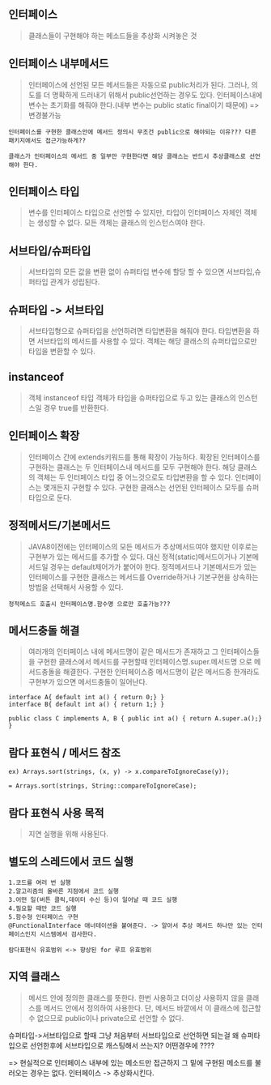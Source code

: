 ## 인터페이스
> 클래스들이 구현해야 하는 메소드들을 추상화 시켜놓은 것

## 인터페이스 내부메서드
> 인터페이스에 선언된 모든 메서드들은 자동으로 public처리가 된다. 그러나, 의도를 더 명확하게 드러내기 위해서 public선언하는 경우도 있다. 인터페이스내에 변수는 초기화를 해줘야 한다.(내부 변수는 public static final이기 때문에) => 변경불가능

`인터페이스를 구현한 클래스안에 메서드 정의시 무조건 public으로 해야되는 이유??? 다른 패키지에서도 접근가능하게??`

`클래스가 인터페이스의 메서드 중 일부만 구현한다면 해당 클래스는 반드시 추상클래스로 선언해야 한다.`

## 인터페이스 타입
> 변수를 인터페이스 타입으로 선언할 수 있지만, 타입이 인터페이스 자체인 객체는 생성할 수 없다. 모든 객체는 클래스의 인스턴스여야 한다.

## 서브타입/슈퍼타입
> 서브타입의 모든 값을 변환 없이 슈퍼타입 변수에 할당 할 수 있으면 서브타입,슈퍼타입 관계가 성립된다.

## 슈퍼타입 -> 서브타입
> 서브타입형으로 슈퍼타입을 선언하려면 타입변환을 해줘야 한다. 타입변환을 하면 서브타입의 메서드를 사용할 수 있다. 객체는 해당 클래스의 슈퍼타입으로만 타입을 변환할 수 있다.

## instanceof
> 객체 instanceof 타입 객체가 타입을 슈퍼타입으로 두고 있는 클래스의 인스턴스일 경우 true를 반환한다.

## 인터페이스 확장
> 인터페이스 간에 extends키워드를 통해 확장이 가능하다. 확장된 인터페이스를 구현하는 클래스는 두 인터페이스내 메서드를 모두 구현해야 한다. 해당 클래스의 객체는 두 인터페이스 타입 중 어느것으로도 타입변환을 할 수 있다.
인터페이스는 몇개든지 구현할 수 있다. 구현한 클래스는 선언된 인터페이스 모두를 슈퍼타입으로 둔다.

## 정적메서드/기본메서드
> JAVA8이전에는 인터페이스의 모든 메서드가 추상메서드여야 했지만 이후로는 구현부가 있는 메서드를 추가할 수 있다. 대신 정적(static)메서드이거나 기본메서드일 경우는 default제어가가 붙어야 한다. 정적메서드나 기본메서드가 있는 인터페이스를 구현한 클래스는 메서드를 Override하거나 기본구현을 상속하는 방법을 선택해서 사용할 수 있다.

`정적메소드 호출시 인터페이스명.함수명 으로만 호출가능???`

## 메서드충돌 해결
> 여러개의 인터페이스 내에 메서드명이 같은 메서드가 존재하고 그 인터페이스들을 구현한 클래스에서 메서드를 구현할때 인터페이스명.super.메서드명 으로 메서드충돌을 해결한다. 구현한 인터페이스중 메서드명이 같은 메서드중 한개라도 구현부가 있으면 메서드충돌이 일어난다.
```
interface A{ default int a() { return 0;} }
interface B{ default int a() { return 1;} }

public class C implements A, B { public int a() { return A.super.a();} }
```
## 람다 표현식 / 메서드 참조
```
ex) Arrays.sort(strings, (x, y) -> x.compareToIgnoreCase(y));

= Arrays.sort(strings, String::compareToIgnoreCase);
```
## 람다 표현식 사용 목적
> 지연 실행을 위해 사용된다.

## 별도의 스레드에서 코드 실행
```
1.코드를 여러 번 실행
2.알고리즘의 올바른 지점에서 코드 실행
3.어떤 일(버튼 클릭,데이터 수신 등)이 일어날 때 코드 실행
4.필요할 때만 코드 실행
5.함수형 인터페이스 구현
@FunctionalInterface 애너테이션을 붙여준다. -> 알아서 추상 메서드 하나만 있는 인터페이스인지 시스템에서 검사한다.
```

`람다표현식 유효범위 <-> 향상된 for 루프 유효범위`

## 지역 클래스
> 메서드 안에 정의한 클래스를 뜻한다. 한번 사용하고 더이상 사용하지 않을 클래스를 메서드 안에서 정의하여 사용한다. 단, 메서드 바깥에서 이 클래스에 접근할 수 없으므로 public이나 private으로 선언할 수 없다.





슈퍼타입->서브타입으로 할때 그냥 처음부터 서브타입으로 선언하면 되는걸 왜 슈퍼타입으로
선언한후에 서브타입으로 캐스팅해서 쓰는지? 어떤경우에 ????

=> 현실적으로 인터페이스 내부에 있는 메소드만 접근하지 그 밑에 구현된 메소드를 불러오는 경우는 없다.
인터페이스 -> 추상화시킨다.
